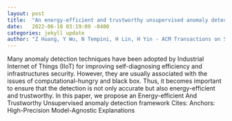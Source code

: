 ```yaml
---
layout: post
title:  "An energy-efficient and trustworthy unsupervised anomaly detection framework (EATU) for IIoT"
date:   2022-06-18 03:19:09 -0400
categories: jekyll update
author: "Z Huang, Y Wu, N Tempini, H Lin, H Yin - ACM Transactions on Sensor Networks , 2022"
---
```

Many anomaly detection techniques have been adopted by Industrial Internet of Things (IIoT) for improving self-diagnosing efficiency and infrastructures security. However, they are usually associated with the issues of computational-hungry and black box. Thus, it becomes important to ensure that the detection is not only accurate but also energy-efficient and trustworthy. In this paper, we propose an Energy-efficient And Trustworthy Unsupervised anomaly detection framework  Cites: Anchors: High-Precision Model-Agnostic Explanations